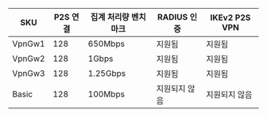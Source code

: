 | **SKU** | **P2S 연결**| **집계 처리량 벤치마크** | **RADIUS 인증** | **IKEv2 P2S VPN** |
|---|---|---|---| --- |
| VpnGw1 | 128 | 650Mbps  | 지원됨     | 지원됨 |
| VpnGw2 | 128 | 1Gbps     | 지원됨     | 지원됨 |
| VpnGw3 | 128 | 1.25Gbps | 지원됨     | 지원됨 |
| Basic  | 128 | 100Mbps  | 지원되지 않음 | 지원되지 않음 |